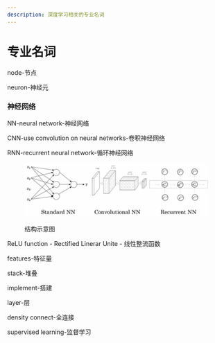```yaml
---
description: 深度学习相关的专业名词
---
```


# 专业名词

node-节点

neuron-神经元

### 神经网络

NN-neural network-神经网络

CNN-use convolution on neural networks-卷积神经网络

RNN-recurrent neural network-循环神经网络

<figure><img src=".gitbook/assets/{OR]H[@T3QZQ6N&#x60;2G5PIT0S.png" alt=""><figcaption><p>结构示意图</p></figcaption></figure>

ReLU function - Rectified Linerar Unite - 线性整流函数

features-特征量

stack-堆叠

implement-搭建

layer-层

density connect-全连接

supervised learning-监督学习





